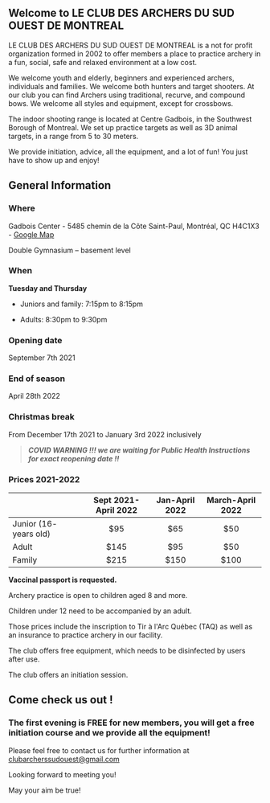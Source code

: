 ## Welcome to LE CLUB DES ARCHERS DU SUD OUEST DE MONTREAL

LE CLUB DES ARCHERS DU SUD OUEST DE MONTREAL is a not for profit organization formed in 2002 to offer members a place to practice archery in a fun, social, safe and relaxed environment at a low cost.

We welcome youth and elderly, beginners and experienced archers, individuals and families. We welcome both hunters and target shooters. At our club you can find Archers using traditional, recurve, and compound bows. We welcome all styles and equipment, except for crossbows.

The indoor shooting range is located at Centre Gadbois, in the Southwest Borough of Montreal. We set up practice targets as well as 3D animal targets, in a range from 5 to 30 meters.

We provide initiation, advice, all the equipment, and a lot of fun! You just have to show up and enjoy!

## General Information

### Where                                  
Gadbois Center  - 5485 chemin de la Côte Saint-Paul, Montréal, QC H4C1X3  -   [Google Map](https://goo.gl/maps/zc6nTod42fcHnna28) 

Double Gymnasium – basement level

### When 
**Tuesday and Thursday**

* Juniors and family: 7:15pm to 8:15pm

* Adults: 8:30pm to 9:30pm

### Opening date                
September 7th 2021

### End of season                       
April 28th 2022

### Christmas break        
From December 17th 2021 to January 3rd 2022 inclusively 

>**_COVID WARNING !!! we are waiting for Public Health Instructions for exact reopening date !!_**

### Prices 2021-2022

|              | Sept 2021-April 2022 | Jan-April 2022 |March-April 2022|
| :---         |     :---:            |         :---:  |:---:           |
| Junior (16- years old)   |  $95     | $65            |$50    |
| Adult                    | $145     | $95            |$50    |
| Family                   | $215     | $150           |$100   |



**Vaccinal passport is requested.**

Archery practice is open to children aged 8 and more.

Children under 12 need to be accompanied by an adult.

Those prices include the inscription to Tir à l'Arc Québec (TAQ) as well as an insurance to practice archery in our facility.

The club offers free equipment, which needs to be disinfected by users after use.

The club offers an initiation session.

## Come check us out ! ##
### The first evening is FREE for new members, you will get a free initiation course and we provide all the equipment! ###

Please feel free to contact us for further information at clubarcherssudouest@gmail.com 

Looking forward to meeting you!

May your aim be true!
